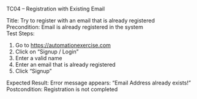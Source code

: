 TC04 – Registration with Existing Email

Title: Try to register with an email that is already registered  
Precondition: Email is already registered in the system  
Test Steps:
1. Go to https://automationexercise.com
2. Click on “Signup / Login”
3. Enter a valid name
4. Enter an email that is already registered
5. Click “Signup”

Expected Result: Error message appears: “Email Address already exists!”  
Postcondition: Registration is not completed
